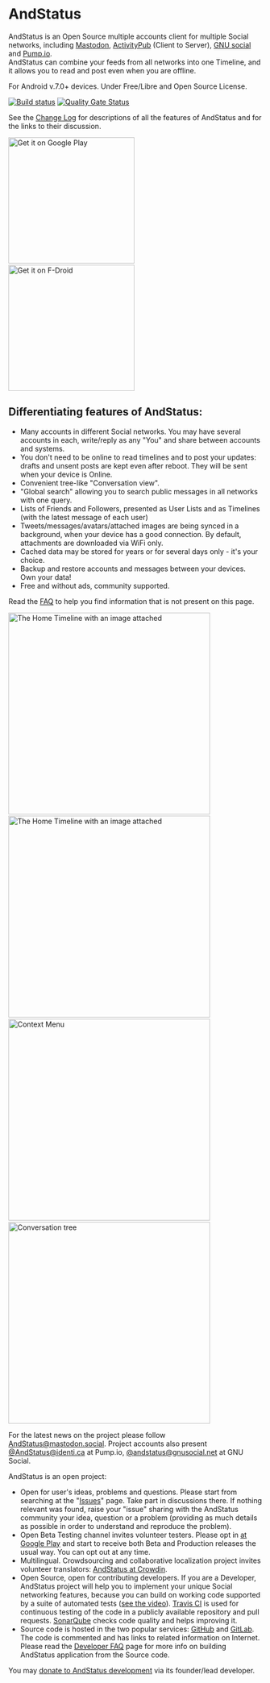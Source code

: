 # AndStatus

AndStatus is an Open Source multiple accounts client for multiple Social networks, including
[Mastodon](https://github.com/tootsuite/documentation),
[ActivityPub](https://socialhub.activitypub.rocks/c/activitypub/c2s/6) (Client to Server),
[GNU social](https://www.gnusocial.rocks/) and [Pump.io](http://pump.io).  
AndStatus can combine your feeds from all networks into one Timeline,
and it allows you to read and post even when you are offline.

For Android v.7.0+ devices.
Under Free/Libre and Open Source License.

[![Build status](https://travis-ci.com/andstatus/andstatus.svg?branch=master)](https://travis-ci.com/github/andstatus/andstatus)
[![Quality Gate Status](https://sonarcloud.io/api/project_badges/measure?project=andstatus&metric=alert_status)](https://sonarcloud.io/dashboard?id=andstatus)

See the [Change Log](http://andstatus.org/changelog.html) for descriptions of all the features of AndStatus
 and for the links to their discussion.

[<img src="doc/images/get-it-on-google-play.png" alt="Get it on Google Play" width="250">](https://play.google.com/store/apps/details?id=org.andstatus.app)
[<img src="doc/images/15x15.png" width="15">](#)
[<img src="doc/images/get-it-on-fdroid.png" alt="Get it on F-Droid" width="250">](https://f-droid.org/repository/browse/?fdid=org.andstatus.app)

## Differentiating features of AndStatus:
* Many accounts in different Social networks. You may have several accounts in each, write/reply as any "You" and share between accounts and systems.
* You don't need to be online to read timelines and to post your updates: drafts and unsent posts are kept even after reboot. They will be sent when your device is Online.
* Convenient tree-like "Conversation view".
* "Global search" allowing you to search public messages in all networks with one query.
* Lists of Friends and Followers, presented as User Lists and as Timelines (with the latest message of each user)
* Tweets/messages/avatars/attached images are being synced in a background, when your device has a good connection. By default, attachments are downloaded via WiFi only.
* Cached data may be stored for years or for several days only - it's your choice.
* Backup and restore accounts and messages between your devices. Own your data!
* Free and without ads, community supported.

Read the [FAQ](doc/FAQ.md) to help you find information that is not present on this page.

<p>
<img alt="The Home Timeline with an image attached" src="doc/screenshots/scr-timeline.png" height="400" />
<img src="doc/images/5x5.png" width="5" />
<img alt="The Home Timeline with an image attached" src="doc/screenshots/scr-message-editor.jpg" height="400" />
<img src="doc/images/5x5.png" width="5" />
<img alt="Context Menu" src="doc/screenshots/scr-contextmenu.png" height="400" />
<img src="doc/images/5x5.png" width="5" />
<img alt="Conversation tree" src="doc/screenshots/scr-conversation-tree-avatars.jpg" height="400" />
</p>

For the latest news on the project please follow
[AndStatus@mastodon.social](https://mastodon.social/@AndStatus).
Project accounts also present [@AndStatus@identi.ca](http://identi.ca/andstatus) at Pump.io,
[@andstatus@gnusocial.net](https://gnusocial.net/andstatus) at GNU Social.

AndStatus is an open project:
* Open for user's ideas, problems and questions. Please start from searching at the "[Issues](https://github.com/andstatus/andstatus/issues)" page.
Take part in discussions there. If nothing relevant was found, raise your "issue" sharing with the AndStatus community your idea,
question or a problem (providing as much details as possible in order to understand and reproduce the problem).
* Open Beta Testing channel invites volunteer testers. Please opt in [at Google Play](https://play.google.com/apps/testing/org.andstatus.app)
and start to receive both Beta and Production releases the usual way. You can opt out at any time.
* Multilingual. Crowdsourcing and collaborative localization project invites volunteer translators:
[AndStatus at Crowdin](https://crowdin.com/project/andstatus).
* Open Source, open for contributing developers. If you are a Developer, AndStatus project will help you to implement
your unique Social networking features, because you can build on working code supported by a suite of automated tests
([see the video](https://youtu.be/I5ntfahO1GY)).
[Travis CI](https://travis-ci.org/andstatus/andstatus) is used for continuous testing of the code in a publicly available
repository and pull requests.
[SonarQube](https://sonarcloud.io/dashboard?id=andstatus) checks code quality and helps improving it.
* Source code is hosted in the two popular services: [GitHub](https://github.com/andstatus/andstatus) and
[GitLab](https://gitlab.com/andstatus/andstatus). The code is commented and has links to related information on Internet.
Please read the [Developer FAQ](doc/DeveloperFAQ.md) page for more info
on building AndStatus application from the Source code.

You may [donate to AndStatus development](http://andstatus.org/donate.html) via its founder/lead developer.
